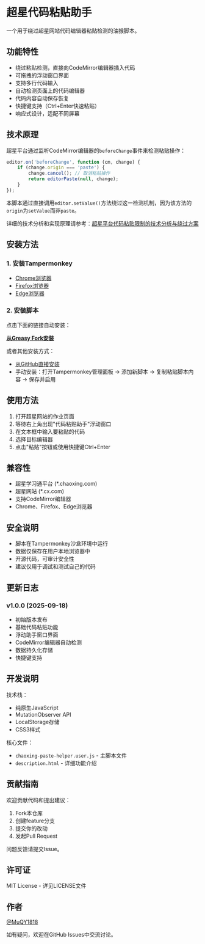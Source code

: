 # 超星代码粘贴助手

一个用于绕过超星网站代码编辑器粘贴检测的油猴脚本。

## 功能特性

- 绕过粘贴检测，直接向CodeMirror编辑器插入代码
- 可拖拽的浮动窗口界面
- 支持多行代码输入
- 自动检测页面上的代码编辑器
- 代码内容自动保存恢复
- 快捷键支持（Ctrl+Enter快速粘贴）
- 响应式设计，适配不同屏幕

## 技术原理

超星平台通过监听CodeMirror编辑器的`beforeChange`事件来检测粘贴操作：

```javascript
editor.on('beforeChange', function (cm, change) {
    if (change.origin === 'paste') {
        change.cancel(); // 取消粘贴操作
        return editorPaste(null, change);
    }
});
```

本脚本通过直接调用`editor.setValue()`方法绕过这一检测机制，因为该方法的`origin`为`setValue`而非`paste`。

详细的技术分析和实现原理请参考：[超星平台代码粘贴限制的技术分析与绕过方案](https://zhuanlan.zhihu.com/p/1951953890875540004)

## 安装方法

### 1. 安装Tampermonkey
- [Chrome浏览器](https://chrome.google.com/webstore/detail/tampermonkey/dhdgffkkebhmkfjojejmpbldmpobfkfo)
- [Firefox浏览器](https://addons.mozilla.org/en-US/firefox/addon/tampermonkey/)
- [Edge浏览器](https://microsoftedge.microsoft.com/addons/detail/tampermonkey/iikmkjmpaadaobahmlepeloendndfphd)

### 2. 安装脚本
点击下面的链接自动安装：

**[从Greasy Fork安装](https://greasyfork.org/zh-CN/scripts/549900-%E8%B6%85%E6%98%9F%E4%BB%A3%E7%A0%81%E7%B2%98%E8%B4%B4%E5%8A%A9%E6%89%8B)**

或者其他安装方式：
- [从GitHub直接安装](https://raw.githubusercontent.com/MuQY1818/ChaoXing_Code_Paste/master/chaoxing-paste-helper.user.js)
- 手动安装：打开Tampermonkey管理面板 → 添加新脚本 → 复制粘贴脚本内容 → 保存并启用

## 使用方法

1. 打开超星网站的作业页面
2. 等待右上角出现"代码粘贴助手"浮动窗口
3. 在文本框中输入要粘贴的代码
4. 选择目标编辑器
5. 点击"粘贴"按钮或使用快捷键Ctrl+Enter

## 兼容性

- 超星学习通平台 (*.chaoxing.com)
- 超星网站 (*.cx.com)
- 支持CodeMirror编辑器
- Chrome、Firefox、Edge浏览器

## 安全说明

- 脚本在Tampermonkey沙盒环境中运行
- 数据仅保存在用户本地浏览器中
- 开源代码，可审计安全性
- 建议仅用于调试和测试自己的代码

## 更新日志

### v1.0.0 (2025-09-18)
- 初始版本发布
- 基础代码粘贴功能
- 浮动助手窗口界面
- CodeMirror编辑器自动检测
- 数据持久化存储
- 快捷键支持

## 开发说明

技术栈：
- 纯原生JavaScript
- MutationObserver API
- LocalStorage存储
- CSS3样式

核心文件：
- `chaoxing-paste-helper.user.js` - 主脚本文件
- `description.html` - 详细功能介绍

## 贡献指南

欢迎贡献代码和提出建议：

1. Fork本仓库
2. 创建feature分支
3. 提交你的改动
4. 发起Pull Request

问题反馈请提交Issue。

## 许可证

MIT License - 详见LICENSE文件

## 作者

[@MuQY1818](https://github.com/MuQY1818)

如有疑问，欢迎在GitHub Issues中交流讨论。
